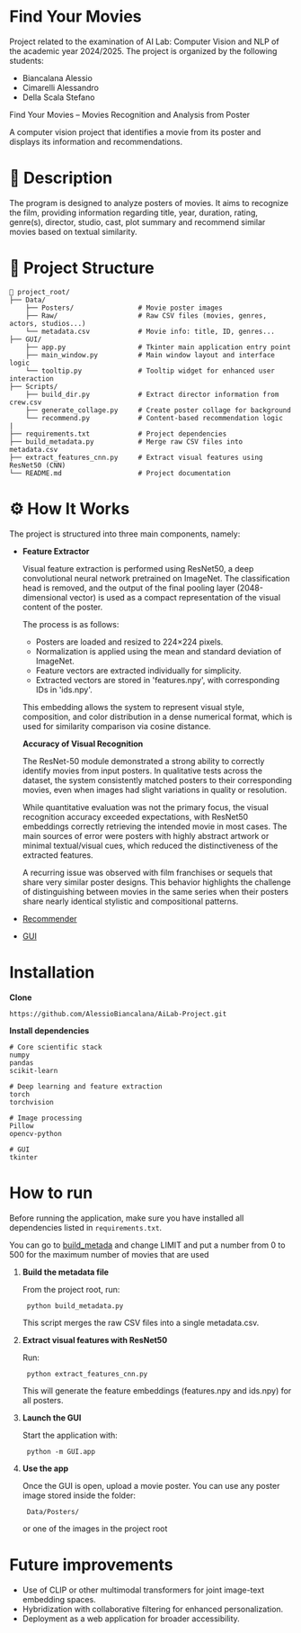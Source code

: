 # Find Your Movies

Project related to the examination of AI Lab: Computer Vision and NLP of the academic year 2024/2025. The project is organized by the following students:
- Biancalana Alessio
- Cimarelli Alessandro 
- Della Scala Stefano 

Find Your Movies – Movies Recognition and Analysis from Poster

A computer vision project that identifies a movie from its poster and displays its information and recommendations.

📌 Description
====================

The program is designed to analyze posters of movies. It aims to recognize the film, providing information regarding title, 
year, duration, rating, genre(s), director, studio, cast, plot summary and recommend similar movies based on textual similarity.


📁 Project Structure
====================

```plaintext
📁 project_root/
├── Data/
    ├── Posters/                # Movie poster images
    ├── Raw/                    # Raw CSV files (movies, genres, actors, studios...)
    └── metadata.csv            # Movie info: title, ID, genres...
├── GUI/
    ├── app.py                  # Tkinter main application entry point
    ├── main_window.py          # Main window layout and interface logic
    └── tooltip.py              # Tooltip widget for enhanced user interaction
├── Scripts/
    ├── build_dir.py            # Extract director information from crew.csv
    ├── generate_collage.py     # Create poster collage for background
    └── recommend.py            # Content-based recommendation logic
| 
├── requirements.txt            # Project dependencies
├── build_metadata.py           # Merge raw CSV files into metadata.csv
├── extract_features_cnn.py     # Extract visual features using ResNet50 (CNN)
└── README.md                   # Project documentation
```

⚙️ How It Works
====================

The project is structured into three main components, namely:

* **Feature Extractor**
  
    Visual feature extraction is performed using ResNet50, a deep convolutional neural network pretrained on ImageNet. The classification head is removed, and the output of the final pooling layer (2048-dimensional vector) is used as a compact representation of the visual content of the poster.

    The process is as follows:
  -	Posters are loaded and resized to 224×224 pixels.
  -	Normalization is applied using the mean and standard deviation of ImageNet.
  - Feature vectors are extracted individually for simplicity.
  - Extracted vectors are stored in 'features.npy', with corresponding IDs in 'ids.npy'.


  This embedding allows the system to represent visual style, composition, and color distribution in a dense numerical format, which is used for similarity comparison via cosine distance.

  **Accuracy of Visual Recognition**

  The ResNet-50 module demonstrated a strong ability to correctly identify movies from input posters. In qualitative tests across the dataset, the system consistently matched posters to their corresponding movies, even when images had slight variations in quality or resolution.

  While quantitative evaluation was not the primary focus, the visual recognition accuracy exceeded expectations, with ResNet50 embeddings correctly retrieving the intended movie in most cases. The main sources of error were posters with highly abstract artwork or minimal textual/visual cues, which reduced the distinctiveness of the extracted features.

  A recurring issue was observed with film franchises or sequels that share very similar poster designs. This behavior highlights the challenge of distinguishing between movies in the same series when their posters share nearly identical stylistic and compositional patterns.

* [Recommender](Scripts/README.md)
* [GUI](GUI/README.md)


Installation
====================

**Clone**
    
    https://github.com/AlessioBiancalana/AiLab-Project.git

**Install dependencies**

    # Core scientific stack
    numpy
    pandas
    scikit-learn

    # Deep learning and feature extraction
    torch
    torchvision

    # Image processing
    Pillow
    opencv-python

    # GUI
    tkinter


How to run
====================

Before running the application, make sure you have installed all dependencies listed in `requirements.txt`.

You can go to [build_metada](build_metadata.py) and change LIMIT and put a number from 0 to 500 for the maximum number of movies that are used

1. **Build the metadata file**  
    
    From the project root, run:
        
        python build_metadata.py

    This script merges the raw CSV files into a single metadata.csv.

2. **Extract visual features with ResNet50**

    Run:
        
        python extract_features_cnn.py

    This will generate the feature embeddings (features.npy and ids.npy) for all posters.

3. **Launch the GUI**

    Start the application with:

        python -m GUI.app

4. **Use the app**

    Once the GUI is open, upload a movie poster.
    You can use any poster image stored inside the folder:

        Data/Posters/
    or one of the images in the project root

Future improvements
====================
- Use of CLIP or other multimodal transformers for joint image-text embedding spaces.
- Hybridization with collaborative filtering for enhanced personalization.
- Deployment as a web application for broader accessibility.
